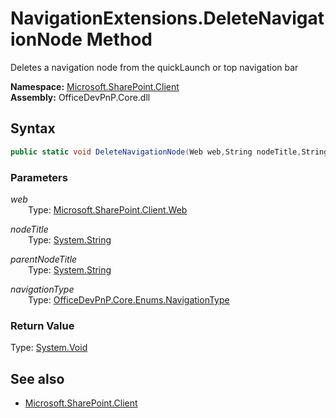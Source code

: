 # NavigationExtensions.DeleteNavigationNode Method  
Deletes a navigation node from the quickLaunch or top navigation bar  

**Namespace:** [Microsoft.SharePoint.Client](Microsoft.SharePoint.Client.md)  
**Assembly:** OfficeDevPnP.Core.dll  
## Syntax
```C#
public static void DeleteNavigationNode(Web web,String nodeTitle,String parentNodeTitle,NavigationType navigationType)
```
### Parameters
*web*  
&emsp;&emsp;Type: [Microsoft.SharePoint.Client.Web](Microsoft.SharePoint.Client.Web.md) 
&emsp;&emsp;  
  
*nodeTitle*  
&emsp;&emsp;Type: [System.String](System.String.md) 
&emsp;&emsp;  
  
*parentNodeTitle*  
&emsp;&emsp;Type: [System.String](System.String.md) 
&emsp;&emsp;  
  
*navigationType*  
&emsp;&emsp;Type: [OfficeDevPnP.Core.Enums.NavigationType](OfficeDevPnP.Core.Enums.NavigationType.md) 
&emsp;&emsp;  
  
### Return Value
Type: [System.Void](System.Void.md 
)
## See also
- [Microsoft.SharePoint.Client](Microsoft.SharePoint.Client.md)
